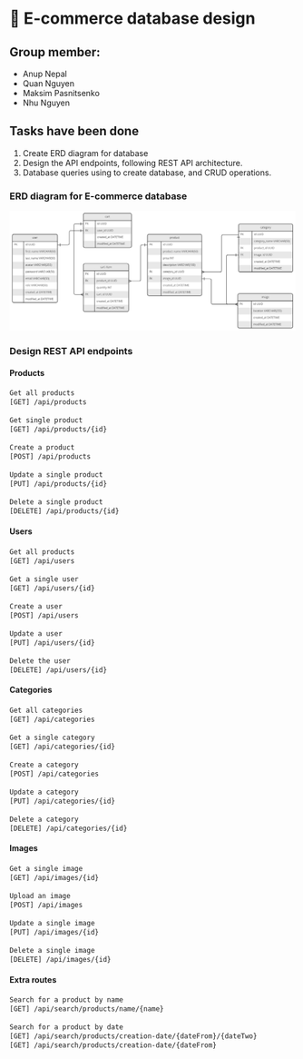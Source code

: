 # :memo: E-commerce database design

## Group member:
- Anup Nepal
- Quan Nguyen
- Maksim Pasnitsenko
- Nhu Nguyen

## Tasks have been done
1. Create ERD diagram for database 
2. Design the API endpoints, following REST API architecture.
3. Database queries using to create database, and CRUD operations.

### ERD diagram for E-commerce database
![ERD diagram](assets/images/ERD.PNG)

### Design REST API endpoints
#### Products 
```
Get all products
[GET] /api/products

Get single product
[GET] /api/products/{id}

Create a product
[POST] /api/products

Update a single product
[PUT] /api/products/{id}

Delete a single product
[DELETE] /api/products/{id}

```
#### Users
```
Get all products
[GET] /api/users

Get a single user
[GET] /api/users/{id}

Create a user
[POST] /api/users

Update a user
[PUT] /api/users/{id}

Delete the user
[DELETE] /api/users/{id}

```
#### Categories
```
Get all categories
[GET] /api/categories

Get a single category
[GET] /api/categories/{id}

Create a category
[POST] /api/categories

Update a category
[PUT] /api/categories/{id}

Delete a category
[DELETE] /api/categories/{id}
```
#### Images
```
Get a single image
[GET] /api/images/{id}

Upload an image
[POST] /api/images

Update a single image
[PUT] /api/images/{id}

Delete a single image
[DELETE] /api/images/{id}

```
#### Extra routes
```
Search for a product by name
[GET] /api/search/products/name/{name}

Search for a product by date
[GET] /api/search/products/creation-date/{dateFrom}/{dateTwo}
[GET] /api/search/products/creation-date/{dateFrom}

```


